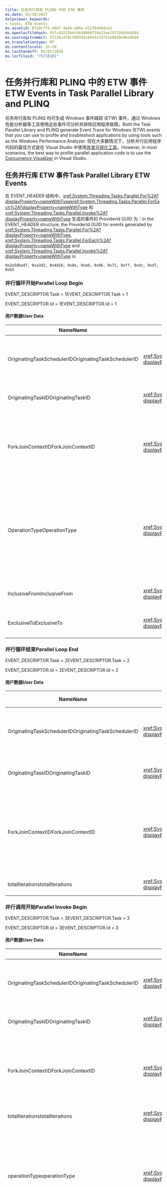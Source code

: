 ```yaml
---
title: 任务并行库和 PLINQ 中的 ETW 事件
ms.date: 03/30/2017
helpviewer_keywords:
- tasks, ETW events
ms.assetid: 87a9cff5-d86f-4e44-a06e-d12764d0dce2
ms.openlocfilehash: 93fcd3215bdcbb30960f19e23ae15f32bb9ddd84
ms.sourcegitcommit: 5f236cd78cf09593c8945a7d753e0850e96a0b80
ms.translationtype: MT
ms.contentlocale: zh-CN
ms.lasthandoff: 01/07/2020
ms.locfileid: "75716101"
---
```

# <a name="etw-events-in-task-parallel-library-and-plinq"></a><span data-ttu-id="ba37a-102">任务并行库和 PLINQ 中的 ETW 事件</span><span class="sxs-lookup"><span data-stu-id="ba37a-102">ETW Events in Task Parallel Library and PLINQ</span></span>

<span data-ttu-id="ba37a-103">任务并行库和 PLINQ 均可生成 Windows 事件跟踪 (ETW) 事件，通过 Windows 性能分析器等工具使用这些事件可分析并排除应用程序故障。</span><span class="sxs-lookup"><span data-stu-id="ba37a-103">Both the Task Parallel Library and PLINQ generate Event Trace for Windows (ETW) events that you can use to profile and troubleshoot applications by using tools such as the Windows Performance Analyzer.</span></span> <span data-ttu-id="ba37a-104">但在大多数情况下，分析并行应用程序代码的最佳方式是在 Visual Studio 中使用[并发可视化工具](/visualstudio/profiling/concurrency-visualizer)。</span><span class="sxs-lookup"><span data-stu-id="ba37a-104">However, in most scenarios, the best way to profile parallel application code is to use the [Concurrency Visualizer](/visualstudio/profiling/concurrency-visualizer) in Visual Studio.</span></span>

## <a name="task-parallel-library-etw-events"></a><span data-ttu-id="ba37a-105">任务并行库 ETW 事件</span><span class="sxs-lookup"><span data-stu-id="ba37a-105">Task Parallel Library ETW Events</span></span>

<span data-ttu-id="ba37a-106">在 EVENT_HEADER 结构中，<xref:System.Threading.Tasks.Parallel.For%2A?displayProperty=nameWithType><xref:System.Threading.Tasks.Parallel.ForEach%2A?displayProperty=nameWithType> 和 <xref:System.Threading.Tasks.Parallel.Invoke%2A?displayProperty=nameWithType> 生成的事件的 ProviderId GUID 为：</span><span class="sxs-lookup"><span data-stu-id="ba37a-106">In the EVENT_HEADER structure, the ProviderId GUID for events generated by <xref:System.Threading.Tasks.Parallel.For%2A?displayProperty=nameWithType>, <xref:System.Threading.Tasks.Parallel.ForEach%2A?displayProperty=nameWithType> and <xref:System.Threading.Tasks.Parallel.Invoke%2A?displayProperty=nameWithType> is:</span></span>

`0x2e5dba47, 0xa3d2, 0x4d16, 0x8e, 0xe0, 0x66, 0x71, 0xff, 0xdc, 0xd7, 0xb5`

### <a name="parallel-loop-begin"></a><span data-ttu-id="ba37a-107">并行循环开始</span><span class="sxs-lookup"><span data-stu-id="ba37a-107">Parallel Loop Begin</span></span>

<span data-ttu-id="ba37a-108">EVENT_DESCRIPTOR.Task = 1</span><span class="sxs-lookup"><span data-stu-id="ba37a-108">EVENT_DESCRIPTOR.Task = 1</span></span>

<span data-ttu-id="ba37a-109">EVENT_DESCRIPTOR.Id = 1</span><span class="sxs-lookup"><span data-stu-id="ba37a-109">EVENT_DESCRIPTOR.Id = 1</span></span>

#### <a name="user-data"></a><span data-ttu-id="ba37a-110">用户数据</span><span class="sxs-lookup"><span data-stu-id="ba37a-110">User Data</span></span>

|<span data-ttu-id="ba37a-111">**Name**</span><span class="sxs-lookup"><span data-stu-id="ba37a-111">**Name**</span></span>|<span data-ttu-id="ba37a-112">**Type**</span><span class="sxs-lookup"><span data-stu-id="ba37a-112">**Type**</span></span>|<span data-ttu-id="ba37a-113">**描述**</span><span class="sxs-lookup"><span data-stu-id="ba37a-113">**Description**</span></span>|
|--------------|--------------|---------------------|
|<span data-ttu-id="ba37a-114">OriginatingTaskSchedulerID</span><span class="sxs-lookup"><span data-stu-id="ba37a-114">OriginatingTaskSchedulerID</span></span>|<xref:System.Int32?displayProperty=nameWithType>|<span data-ttu-id="ba37a-115">启动循环的 TaskScheduler 的 ID。</span><span class="sxs-lookup"><span data-stu-id="ba37a-115">The ID of the TaskScheduler that started the loop.</span></span>|
|<span data-ttu-id="ba37a-116">OriginatingTaskID</span><span class="sxs-lookup"><span data-stu-id="ba37a-116">OriginatingTaskID</span></span>|<xref:System.Int32?displayProperty=nameWithType>|<span data-ttu-id="ba37a-117">启动循环的任务的 ID。</span><span class="sxs-lookup"><span data-stu-id="ba37a-117">The ID of the task that started the loop.</span></span>|
|<span data-ttu-id="ba37a-118">ForkJoinContextID</span><span class="sxs-lookup"><span data-stu-id="ba37a-118">ForkJoinContextID</span></span>|<xref:System.Int32?displayProperty=nameWithType>|<span data-ttu-id="ba37a-119">用于为具有分叉/联接语义的事件指示嵌套和对的唯一标识符。</span><span class="sxs-lookup"><span data-stu-id="ba37a-119">A unique identifier used to indicate nesting and pairs for events with fork/join semantics.</span></span>|
|<span data-ttu-id="ba37a-120">OperationType</span><span class="sxs-lookup"><span data-stu-id="ba37a-120">OperationType</span></span>|<xref:System.Int32?displayProperty=nameWithType>|<span data-ttu-id="ba37a-121">指示循环的类型：</span><span class="sxs-lookup"><span data-stu-id="ba37a-121">Indicates the type of loop:</span></span><br /><br /> <span data-ttu-id="ba37a-122">1 = ParallelInvoke</span><span class="sxs-lookup"><span data-stu-id="ba37a-122">1 = ParallelInvoke</span></span><br /><br /> <span data-ttu-id="ba37a-123">2 = ParallelFor</span><span class="sxs-lookup"><span data-stu-id="ba37a-123">2 = ParallelFor</span></span><br /><br /> <span data-ttu-id="ba37a-124">3 = ParallelForEach</span><span class="sxs-lookup"><span data-stu-id="ba37a-124">3 = ParallelForEach</span></span>|
|<span data-ttu-id="ba37a-125">InclusiveFrom</span><span class="sxs-lookup"><span data-stu-id="ba37a-125">InclusiveFrom</span></span>|<xref:System.Int64?displayProperty=nameWithType>|<span data-ttu-id="ba37a-126">循环计数器的起始值</span><span class="sxs-lookup"><span data-stu-id="ba37a-126">The starting value of the loop counter</span></span>|
|<span data-ttu-id="ba37a-127">ExclusiveTo</span><span class="sxs-lookup"><span data-stu-id="ba37a-127">ExclusiveTo</span></span>|<xref:System.Int64?displayProperty=nameWithType>|<span data-ttu-id="ba37a-128">循环计数器的结束值</span><span class="sxs-lookup"><span data-stu-id="ba37a-128">The ending value of the loop counter</span></span>|

### <a name="parallel-loop-end"></a><span data-ttu-id="ba37a-129">并行循环结束</span><span class="sxs-lookup"><span data-stu-id="ba37a-129">Parallel Loop End</span></span>
 <span data-ttu-id="ba37a-130">EVENT_DESCRIPTOR.Task = 2</span><span class="sxs-lookup"><span data-stu-id="ba37a-130">EVENT_DESCRIPTOR.Task = 2</span></span>

 <span data-ttu-id="ba37a-131">EVENT_DESCRIPTOR.Id = 2</span><span class="sxs-lookup"><span data-stu-id="ba37a-131">EVENT_DESCRIPTOR.Id = 2</span></span>

#### <a name="user-data"></a><span data-ttu-id="ba37a-132">用户数据</span><span class="sxs-lookup"><span data-stu-id="ba37a-132">User Data</span></span>

|<span data-ttu-id="ba37a-133">**Name**</span><span class="sxs-lookup"><span data-stu-id="ba37a-133">**Name**</span></span>|<span data-ttu-id="ba37a-134">**Type**</span><span class="sxs-lookup"><span data-stu-id="ba37a-134">**Type**</span></span>|<span data-ttu-id="ba37a-135">**描述**</span><span class="sxs-lookup"><span data-stu-id="ba37a-135">**Description**</span></span>|
|--------------|--------------|---------------------|
|<span data-ttu-id="ba37a-136">OriginatingTaskSchedulerID</span><span class="sxs-lookup"><span data-stu-id="ba37a-136">OriginatingTaskSchedulerID</span></span>|<xref:System.Int32?displayProperty=nameWithType>|<span data-ttu-id="ba37a-137">启动循环的 TaskScheduler 的 ID。</span><span class="sxs-lookup"><span data-stu-id="ba37a-137">The ID of the TaskScheduler that started the loop.</span></span>|
|<span data-ttu-id="ba37a-138">OriginatingTaskID</span><span class="sxs-lookup"><span data-stu-id="ba37a-138">OriginatingTaskID</span></span>|<xref:System.Int32?displayProperty=nameWithType>|<span data-ttu-id="ba37a-139">启动循环的任务的 ID。</span><span class="sxs-lookup"><span data-stu-id="ba37a-139">The ID of the task that started the loop.</span></span>|
|<span data-ttu-id="ba37a-140">ForkJoinContextID</span><span class="sxs-lookup"><span data-stu-id="ba37a-140">ForkJoinContextID</span></span>|<xref:System.Int32?displayProperty=nameWithType>|<span data-ttu-id="ba37a-141">用于为具有分叉/联接语义的事件指示嵌套和对的唯一标识符。</span><span class="sxs-lookup"><span data-stu-id="ba37a-141">A unique identifier used to indicate nesting and pairs for events with fork/join semantics.</span></span>|
|<span data-ttu-id="ba37a-142">totalIterations</span><span class="sxs-lookup"><span data-stu-id="ba37a-142">totalIterations</span></span>|<xref:System.Int64?displayProperty=nameWithType>|<span data-ttu-id="ba37a-143">迭代总次数</span><span class="sxs-lookup"><span data-stu-id="ba37a-143">The total number of iterations</span></span>|

### <a name="parallel-invoke-begin"></a><span data-ttu-id="ba37a-144">并行调用开始</span><span class="sxs-lookup"><span data-stu-id="ba37a-144">Parallel Invoke Begin</span></span>
 <span data-ttu-id="ba37a-145">EVENT_DESCRIPTOR.Task = 3</span><span class="sxs-lookup"><span data-stu-id="ba37a-145">EVENT_DESCRIPTOR.Task = 3</span></span>

 <span data-ttu-id="ba37a-146">EVENT_DESCRIPTOR.Id = 3</span><span class="sxs-lookup"><span data-stu-id="ba37a-146">EVENT_DESCRIPTOR.Id = 3</span></span>

#### <a name="user-data"></a><span data-ttu-id="ba37a-147">用户数据</span><span class="sxs-lookup"><span data-stu-id="ba37a-147">User Data</span></span>

|<span data-ttu-id="ba37a-148">**Name**</span><span class="sxs-lookup"><span data-stu-id="ba37a-148">**Name**</span></span>|<span data-ttu-id="ba37a-149">**Type**</span><span class="sxs-lookup"><span data-stu-id="ba37a-149">**Type**</span></span>|<span data-ttu-id="ba37a-150">**描述**</span><span class="sxs-lookup"><span data-stu-id="ba37a-150">**Description**</span></span>|
|--------------|--------------|---------------------|
|<span data-ttu-id="ba37a-151">OriginatingTaskSchedulerID</span><span class="sxs-lookup"><span data-stu-id="ba37a-151">OriginatingTaskSchedulerID</span></span>|<xref:System.Int32?displayProperty=nameWithType>|<span data-ttu-id="ba37a-152">启动循环的 TaskScheduler 的 ID。</span><span class="sxs-lookup"><span data-stu-id="ba37a-152">The ID of the TaskScheduler that started the loop.</span></span>|
|<span data-ttu-id="ba37a-153">OriginatingTaskID</span><span class="sxs-lookup"><span data-stu-id="ba37a-153">OriginatingTaskID</span></span>|<xref:System.Int32?displayProperty=nameWithType>|<span data-ttu-id="ba37a-154">启动循环的任务的 ID。</span><span class="sxs-lookup"><span data-stu-id="ba37a-154">The ID of the task that started the loop.</span></span>|
|<span data-ttu-id="ba37a-155">ForkJoinContextID</span><span class="sxs-lookup"><span data-stu-id="ba37a-155">ForkJoinContextID</span></span>|<xref:System.Int32?displayProperty=nameWithType>|<span data-ttu-id="ba37a-156">用于为具有分叉/联接语义的事件指示嵌套和对的唯一标识符。</span><span class="sxs-lookup"><span data-stu-id="ba37a-156">A unique identifier used to indicate nesting and pairs for events with fork/join semantics.</span></span>|
|<span data-ttu-id="ba37a-157">totalIterations</span><span class="sxs-lookup"><span data-stu-id="ba37a-157">totalIterations</span></span>|<xref:System.Int64?displayProperty=nameWithType>|<span data-ttu-id="ba37a-158">迭代总次数</span><span class="sxs-lookup"><span data-stu-id="ba37a-158">The total number of iterations</span></span>|
|<span data-ttu-id="ba37a-159">operationType</span><span class="sxs-lookup"><span data-stu-id="ba37a-159">operationType</span></span>|<xref:System.Int32?displayProperty=nameWithType>|<span data-ttu-id="ba37a-160">指示循环的类型：</span><span class="sxs-lookup"><span data-stu-id="ba37a-160">Indicates the type of loop:</span></span><br /><br /> <span data-ttu-id="ba37a-161">1 = ParallelInvoke</span><span class="sxs-lookup"><span data-stu-id="ba37a-161">1 = ParallelInvoke</span></span><br /><br /> <span data-ttu-id="ba37a-162">2 = ParallelFor</span><span class="sxs-lookup"><span data-stu-id="ba37a-162">2 = ParallelFor</span></span><br /><br /> <span data-ttu-id="ba37a-163">3 = ParallelForEach</span><span class="sxs-lookup"><span data-stu-id="ba37a-163">3 = ParallelForEach</span></span>|
|<span data-ttu-id="ba37a-164">ActionCount</span><span class="sxs-lookup"><span data-stu-id="ba37a-164">ActionCount</span></span>|<xref:System.Int32?displayProperty=nameWithType>|<span data-ttu-id="ba37a-165">将在并行调用中执行的操作数。</span><span class="sxs-lookup"><span data-stu-id="ba37a-165">The number of actions that will be executed in the parallel invoke.</span></span>|

### <a name="parallel-invoke-end"></a><span data-ttu-id="ba37a-166">并行调用结束</span><span class="sxs-lookup"><span data-stu-id="ba37a-166">Parallel Invoke End</span></span>
 <span data-ttu-id="ba37a-167">EVENT_DESCRIPTOR.Task = 4</span><span class="sxs-lookup"><span data-stu-id="ba37a-167">EVENT_DESCRIPTOR.Task = 4</span></span>

 <span data-ttu-id="ba37a-168">EVENT_DESCRIPTOR.Id = 4</span><span class="sxs-lookup"><span data-stu-id="ba37a-168">EVENT_DESCRIPTOR.Id = 4</span></span>

#### <a name="user-data"></a><span data-ttu-id="ba37a-169">用户数据</span><span class="sxs-lookup"><span data-stu-id="ba37a-169">User Data</span></span>

|<span data-ttu-id="ba37a-170">**Name**</span><span class="sxs-lookup"><span data-stu-id="ba37a-170">**Name**</span></span>|<span data-ttu-id="ba37a-171">**Type**</span><span class="sxs-lookup"><span data-stu-id="ba37a-171">**Type**</span></span>|<span data-ttu-id="ba37a-172">**描述**</span><span class="sxs-lookup"><span data-stu-id="ba37a-172">**Description**</span></span>|
|--------------|--------------|---------------------|
|<span data-ttu-id="ba37a-173">OriginatingTaskSchedulerID</span><span class="sxs-lookup"><span data-stu-id="ba37a-173">OriginatingTaskSchedulerID</span></span>|<xref:System.Int32?displayProperty=nameWithType>|<span data-ttu-id="ba37a-174">启动循环的 TaskScheduler 的 ID。</span><span class="sxs-lookup"><span data-stu-id="ba37a-174">The ID of the TaskScheduler that started the loop.</span></span>|
|<span data-ttu-id="ba37a-175">OriginatingTaskID</span><span class="sxs-lookup"><span data-stu-id="ba37a-175">OriginatingTaskID</span></span>|<xref:System.Int32?displayProperty=nameWithType>|<span data-ttu-id="ba37a-176">启动循环的任务的 ID。</span><span class="sxs-lookup"><span data-stu-id="ba37a-176">The ID of the task that started the loop.</span></span>|
|<span data-ttu-id="ba37a-177">ForkJoinContextID</span><span class="sxs-lookup"><span data-stu-id="ba37a-177">ForkJoinContextID</span></span>|<xref:System.Int32?displayProperty=nameWithType>|<span data-ttu-id="ba37a-178">用于为具有分叉/联接语义的事件指示嵌套和对的唯一标识符。</span><span class="sxs-lookup"><span data-stu-id="ba37a-178">A unique identifier used to indicate nesting and pairs for events with fork/join semantics.</span></span>|

## <a name="plinq-etw-events"></a><span data-ttu-id="ba37a-179">PINQ ETW 事件</span><span class="sxs-lookup"><span data-stu-id="ba37a-179">PLINQ ETW Events</span></span>
 <span data-ttu-id="ba37a-180">PLINQ 的 EVENT_HEADER.ProviderId GUID 为：</span><span class="sxs-lookup"><span data-stu-id="ba37a-180">The EVENT_HEADER.ProviderId GUID for PLINQ is:</span></span>

`0x159eeeec, 0x4a14, 0x4418, 0xa8, 0xfe, 0xfa, 0xab, 0xcd, 0x98, 0x78, 0x87`

### <a name="parallel-query-begin"></a><span data-ttu-id="ba37a-181">并行查询开始</span><span class="sxs-lookup"><span data-stu-id="ba37a-181">Parallel Query Begin</span></span>
 <span data-ttu-id="ba37a-182">EVENT_DESCRIPTOR.Task = 1</span><span class="sxs-lookup"><span data-stu-id="ba37a-182">EVENT_DESCRIPTOR.Task = 1</span></span>

 <span data-ttu-id="ba37a-183">EVENT_DESCRIPTOR.Id = 1</span><span class="sxs-lookup"><span data-stu-id="ba37a-183">EVENT_DESCRIPTOR.Id = 1</span></span>

#### <a name="user-data"></a><span data-ttu-id="ba37a-184">用户数据</span><span class="sxs-lookup"><span data-stu-id="ba37a-184">User Data</span></span>

|<span data-ttu-id="ba37a-185">**Name**</span><span class="sxs-lookup"><span data-stu-id="ba37a-185">**Name**</span></span>|<span data-ttu-id="ba37a-186">**Type**</span><span class="sxs-lookup"><span data-stu-id="ba37a-186">**Type**</span></span>|<span data-ttu-id="ba37a-187">**描述**</span><span class="sxs-lookup"><span data-stu-id="ba37a-187">**Description**</span></span>|
|--------------|--------------|---------------------|
|<span data-ttu-id="ba37a-188">OriginatingTaskSchedulerID</span><span class="sxs-lookup"><span data-stu-id="ba37a-188">OriginatingTaskSchedulerID</span></span>|<xref:System.Int32?displayProperty=nameWithType>|<span data-ttu-id="ba37a-189">启动循环的 TaskScheduler 的 ID。</span><span class="sxs-lookup"><span data-stu-id="ba37a-189">The ID of the TaskScheduler that started the loop.</span></span>|
|<span data-ttu-id="ba37a-190">OriginatingTaskID</span><span class="sxs-lookup"><span data-stu-id="ba37a-190">OriginatingTaskID</span></span>|<xref:System.Int32?displayProperty=nameWithType>|<span data-ttu-id="ba37a-191">启动循环的任务的 ID。</span><span class="sxs-lookup"><span data-stu-id="ba37a-191">The ID of the task that started the loop.</span></span>|
|<span data-ttu-id="ba37a-192">QueryID</span><span class="sxs-lookup"><span data-stu-id="ba37a-192">QueryID</span></span>|<xref:System.Int32?displayProperty=nameWithType>|<span data-ttu-id="ba37a-193">唯一的查询标识符。</span><span class="sxs-lookup"><span data-stu-id="ba37a-193">A unique query identifier.</span></span>|

### <a name="parallel-query-end"></a><span data-ttu-id="ba37a-194">并行查询结束</span><span class="sxs-lookup"><span data-stu-id="ba37a-194">Parallel Query End</span></span>
 <span data-ttu-id="ba37a-195">EVENT_DESCRIPTOR.Task = 2</span><span class="sxs-lookup"><span data-stu-id="ba37a-195">EVENT_DESCRIPTOR.Task = 2</span></span>

 <span data-ttu-id="ba37a-196">EVENT_DESCRIPTOR.Id = 2</span><span class="sxs-lookup"><span data-stu-id="ba37a-196">EVENT_DESCRIPTOR.Id = 2</span></span>

#### <a name="user-data"></a><span data-ttu-id="ba37a-197">用户数据</span><span class="sxs-lookup"><span data-stu-id="ba37a-197">User Data</span></span>

|<span data-ttu-id="ba37a-198">**Name**</span><span class="sxs-lookup"><span data-stu-id="ba37a-198">**Name**</span></span>|<span data-ttu-id="ba37a-199">**Type**</span><span class="sxs-lookup"><span data-stu-id="ba37a-199">**Type**</span></span>|<span data-ttu-id="ba37a-200">**描述**</span><span class="sxs-lookup"><span data-stu-id="ba37a-200">**Description**</span></span>|
|--------------|--------------|---------------------|
|<span data-ttu-id="ba37a-201">OriginatingTaskSchedulerID</span><span class="sxs-lookup"><span data-stu-id="ba37a-201">OriginatingTaskSchedulerID</span></span>|<xref:System.Int32?displayProperty=nameWithType>|<span data-ttu-id="ba37a-202">启动循环的 TaskScheduler 的 ID。</span><span class="sxs-lookup"><span data-stu-id="ba37a-202">The ID of the TaskScheduler that started the loop.</span></span>|
|<span data-ttu-id="ba37a-203">OriginatingTaskID</span><span class="sxs-lookup"><span data-stu-id="ba37a-203">OriginatingTaskID</span></span>|<xref:System.Int32?displayProperty=nameWithType>|<span data-ttu-id="ba37a-204">启动循环的任务的 ID。</span><span class="sxs-lookup"><span data-stu-id="ba37a-204">The ID of the task that started the loop.</span></span>|
|<span data-ttu-id="ba37a-205">QueryID</span><span class="sxs-lookup"><span data-stu-id="ba37a-205">QueryID</span></span>|<xref:System.Int32?displayProperty=nameWithType>|<span data-ttu-id="ba37a-206">唯一的查询标识符。</span><span class="sxs-lookup"><span data-stu-id="ba37a-206">A unique query identifier.</span></span>|

## <a name="see-also"></a><span data-ttu-id="ba37a-207">另请参阅</span><span class="sxs-lookup"><span data-stu-id="ba37a-207">See also</span></span>

- [<span data-ttu-id="ba37a-208">.NET Framework 中的 ETW 事件</span><span class="sxs-lookup"><span data-stu-id="ba37a-208">ETW Events in the .NET Framework</span></span>](etw-events.md)
- [<span data-ttu-id="ba37a-209">任务并行库 (TPL)</span><span class="sxs-lookup"><span data-stu-id="ba37a-209">Task Parallel Library (TPL)</span></span>](../../standard/parallel-programming/task-parallel-library-tpl.md)
- [<span data-ttu-id="ba37a-210">并行 LINQ (PLINQ)</span><span class="sxs-lookup"><span data-stu-id="ba37a-210">Parallel LINQ (PLINQ)</span></span>](../../standard/parallel-programming/parallel-linq-plinq.md)
